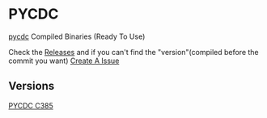 # PYCDC

[pycdc](https://github.com/zrax/pycdc) Compiled Binaries (Ready To Use)

Check the [Releases](https://github.com/Compiled4U/pycdc/releases) and if you can't find the "version"(compiled before the commit you want) [Create A Issue](https://github.com/Compiled4U/PYCDC/issues/new?title=Hello%20I%20can%27t%20find%20the%20commit%20%build%20I%20want&body=The%20commit%20build%20I%20want%20is......)

## Versions

[PYCDC C385](https://github.com/Compiled4U/Ghidra/releases/tag/PYCDC_C385)
